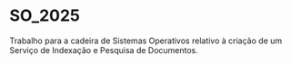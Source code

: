 # SO_2025
Trabalho para a cadeira de Sistemas Operativos relativo à criação de um Serviço de Indexação e Pesquisa de Documentos.
